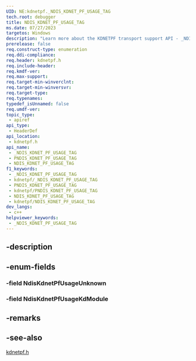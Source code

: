 ```yaml
---
UID: NE:kdnetpf._NDIS_KDNET_PF_USAGE_TAG
tech.root: debugger
title: NDIS_KDNET_PF_USAGE_TAG
ms.date: 07/27/2023
targetos: Windows
description: "Learn more about the KDNETPF transport support API - _NDIS_KDNET_PF_USAGE_TAG" 
prerelease: false
req.construct-type: enumeration
req.ddi-compliance: 
req.header: kdnetpf.h
req.include-header: 
req.kmdf-ver: 
req.max-support: 
req.target-min-winverclnt: 
req.target-min-winversvr: 
req.target-type: 
req.typenames: 
typedef_isUnnamed: false
req.umdf-ver: 
topic_type:
 - apiref
api_type:
 - HeaderDef
api_location:
 - kdnetpf.h
api_name:
 - _NDIS_KDNET_PF_USAGE_TAG
 - PNDIS_KDNET_PF_USAGE_TAG
 - NDIS_KDNET_PF_USAGE_TAG
f1_keywords:
 - _NDIS_KDNET_PF_USAGE_TAG
 - kdnetpf/_NDIS_KDNET_PF_USAGE_TAG
 - PNDIS_KDNET_PF_USAGE_TAG
 - kdnetpf/PNDIS_KDNET_PF_USAGE_TAG
 - NDIS_KDNET_PF_USAGE_TAG
 - kdnetpf/NDIS_KDNET_PF_USAGE_TAG
dev_langs:
 - c++
helpviewer_keywords:
 - _NDIS_KDNET_PF_USAGE_TAG
---
```


## -description

## -enum-fields

### -field NdisKdnetPfUsageUnknown

### -field NdisKdnetPfUsageKdModule

## -remarks

## -see-also

[kdnetpf.h](kdnetpf.md)
